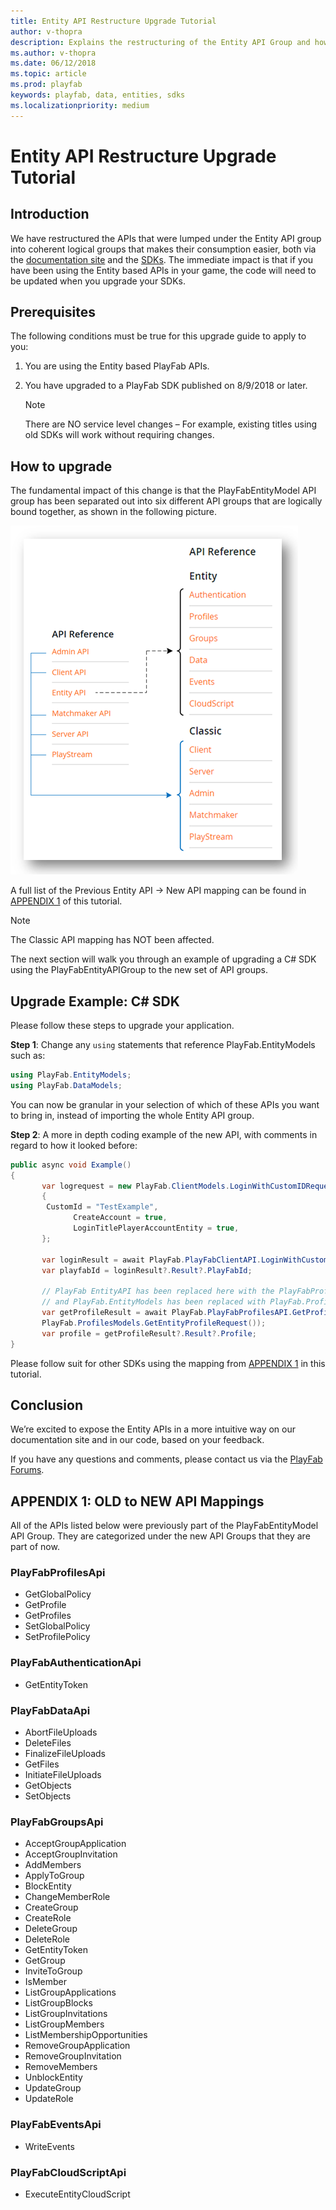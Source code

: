 ```yaml
---
title: Entity API Restructure Upgrade Tutorial
author: v-thopra
description: Explains the restructuring of the Entity API Group and how to change your code accordingly.
ms.author: v-thopra
ms.date: 06/12/2018
ms.topic: article
ms.prod: playfab
keywords: playfab, data, entities, sdks
ms.localizationpriority: medium
---
```


# Entity API Restructure Upgrade Tutorial

## Introduction

We have restructured the APIs that were lumped under the Entity API group into coherent logical groups that makes their consumption easier, both via the [documentation site](../../../api-references/index.md) and the [SDKs](../../../index.md?#pivot=documentation&panel=sdks). The immediate impact is that if you have been using the Entity based APIs in your game, the code will need to be updated when you upgrade your SDKs.

## Prerequisites

The following conditions must be true for this upgrade guide to apply to you:

1. You are using the Entity based PlayFab APIs.
2. You have upgraded to a PlayFab SDK published on 8/9/2018 or later. 

   > [!Note]
   > There are NO service level changes – For example, existing titles using old SDKs will work without requiring changes.

## How to upgrade

The fundamental impact of this change is that the PlayFabEntityModel API group has been separated out into six different API groups that are logically bound together, as shown in the following picture.

![Changes to PlayFabEntityModel API group](media/tutorials/changes-to-playfabentitymodel-api-group.png)

A full list of the Previous Entity API -> New API mapping can be found in [APPENDIX 1](#appendix-1-old-to-new-api-mappings) of this tutorial.

> [!Note]
> The Classic API mapping has NOT been affected.

The next section will walk you through an example of upgrading a C# SDK using the PlayFabEntityAPIGroup to the new set of API groups.

## Upgrade Example: C# SDK

Please follow these steps to upgrade your application.

**Step 1**: Change any `using` statements that reference PlayFab.EntityModels such as:

```csharp
using PlayFab.EntityModels;
using PlayFab.DataModels;
```

You can now be granular in your selection of which of these APIs you want to bring in, instead of importing the whole Entity API group.

**Step 2**: A more in depth coding example of the new API, with comments in regard to how it looked before:

```csharp
public async void Example()
{
       var logrequest = new PlayFab.ClientModels.LoginWithCustomIDRequest
       {
       	CustomId = "TestExample",
              CreateAccount = true,
              LoginTitlePlayerAccountEntity = true,
       };

       var loginResult = await PlayFab.PlayFabClientAPI.LoginWithCustomIDAsync(logrequest);
       var playfabId = loginResult?.Result?.PlayFabId;

       // PlayFab EntityAPI has been replaced here with the PlayFabProfilesAPI
       // and PlayFab.EntityModels has been replaced with PlayFab.ProfileModels
       var getProfileResult = await PlayFab.PlayFabProfilesAPI.GetProfileAsync(new 
       PlayFab.ProfilesModels.GetEntityProfileRequest());
       var profile = getProfileResult?.Result?.Profile;
}
```

Please follow suit for other SDKs using the mapping from [APPENDIX 1](#appendix-1-old-to-new-api-mappings) in this tutorial.

## Conclusion

We’re excited to expose the Entity APIs in a more intuitive way on our documentation site and in our code, based on your feedback.

If you have any questions and comments, please contact us via the [PlayFab Forums](https://community.playfab.com/index.html).

## APPENDIX 1: OLD to NEW API Mappings

All of the APIs listed below were previously part of the PlayFabEntityModel API Group. They are categorized under the new API Groups that they are part of now.

### PlayFabProfilesApi

- GetGlobalPolicy
- GetProfile
- GetProfiles
- SetGlobalPolicy
- SetProfilePolicy  

### PlayFabAuthenticationApi

- GetEntityToken

### PlayFabDataApi

- AbortFileUploads
- DeleteFiles
- FinalizeFileUploads
- GetFiles
- InitiateFileUploads 
- GetObjects
- SetObjects

### PlayFabGroupsApi

- AcceptGroupApplication
- AcceptGroupInvitation
- AddMembers
- ApplyToGroup
- BlockEntity
- ChangeMemberRole
- CreateGroup
- CreateRole
- DeleteGroup
- DeleteRole
- GetEntityToken
- GetGroup
- InviteToGroup
- IsMember
- ListGroupApplications
- ListGroupBlocks
- ListGroupInvitations
- ListGroupMembers
- ListMembershipOpportunities
- RemoveGroupApplication
- RemoveGroupInvitation
- RemoveMembers
- UnblockEntity
- UpdateGroup
- UpdateRole

### PlayFabEventsApi

- WriteEvents

### PlayFabCloudScriptApi

- ExecuteEntityCloudScript
